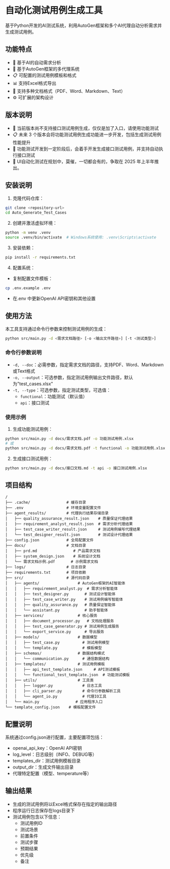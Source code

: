 # 自动化测试用例生成工具

基于Python开发的AI测试系统，利用AutoGen框架和多个AI代理自动分析需求并生成测试用例。

## 功能特点

- 📝 基于AI的自动需求分析
- 🤖 基于AutoGen框架的多代理系统
- 📋 可配置的测试用例模板和格式
- 📊 支持Excel格式导出
- 🔄 支持多种文档格式（PDF、Word、Markdown、Text）
- ⚙️ 可扩展的架构设计

## 版本说明
- 📝 当前版本尚不支持接口测试用例生成，仅仅是加了入口，请使用功能测试
- 📋 未来 3 个版本会将功能测试用例生成功能进一步开发，包括生成测试用例性能提升
- 🤖 功能测试开发到一定阶段后，会着手开发生成接口测试用例，并支持自动执行接口测试
- 🔄 UI自动化测试在规划中，莫催，一切都会有的，争取在 2025 年上半年推出。

## 安装说明

1. 克隆代码仓库：
```bash
git clone <repository-url>
cd Auto_Generate_Test_Cases
```

2. 创建并激活虚拟环境：
```bash
python -m venv .venv
source .venv/bin/activate  # Windows系统使用: .venv\Scripts\activate
```

3. 安装依赖：
```bash
pip install -r requirements.txt
```

4. 配置系统：
- 复制配置文件模板：
```bash
cp .env.example .env
```
- 在.env 中更新OpenAI API密钥和其他设置

## 使用方法

本工具支持通过命令行参数来控制测试用例的生成：

```bash
python src/main.py -d <需求文档路径> [-o <输出文件路径>] [-t <测试类型>]
```

### 命令行参数说明

- `-d, --doc`：必需参数，指定需求文档的路径，支持PDF、Word、Markdown或Text格式
- `-o, --output`：可选参数，指定测试用例输出文件路径，默认为"test_cases.xlsx"
- `-t, --type`：可选参数，指定测试类型，可选值：
  - `functional`：功能测试（默认值）
  - `api`：接口测试

### 使用示例

1. 生成功能测试用例：
```bash
python src/main.py -d docs/需求文档.pdf -o 功能测试用例.xlsx
# 或
python src/main.py -d docs/需求文档.pdf -t functional -o 功能测试用例.xlsx
```

2. 生成接口测试用例：
```bash
python src/main.py -d docs/接口文档.md -t api -o 接口测试用例.xlsx
```

## 项目结构

```
/
├── .cache/                # 缓存目录
├── .env                   # 环境变量配置文件
├── agent_results/         # 代理执行结果存储目录
│   ├── quality_assurance_result.json    # 质量保证代理结果
│   ├── requirement_analyst_result.json  # 需求分析代理结果
│   ├── test_case_writer_result.json     # 测试用例编写代理结果
│   └── test_designer_result.json        # 测试设计代理结果
├── config.json            # 全局配置文件
├── docs/                  # 文档目录
│   ├── prd.md                # 产品需求文档
│   ├── system_design.json    # 系统设计文档
│   └── 需求文档示例.pdf       # 示例需求文档
├── logs/                  # 日志目录
├── requirements.txt       # 项目依赖
├── src/                   # 源代码目录
│   ├── agents/                 # AutoGen框架的AI智能体
│   │   ├── requirement_analyst.py  # 需求分析智能体
│   │   ├── test_designer.py       # 测试设计智能体
│   │   ├── test_case_writer.py    # 测试用例编写智能体
│   │   ├── quality_assurance.py   # 质量保证智能体
│   │   └── assistant.py           # 助手智能体
│   ├── services/               # 核心服务
│   │   ├── document_processor.py   # 文档处理服务
│   │   ├── test_case_generator.py # 测试用例生成服务
│   │   └── export_service.py      # 导出服务
│   ├── models/                 # 数据模型
│   │   ├── test_case.py          # 测试用例模型
│   │   └── template.py           # 模板模型
│   ├── schemas/                # 数据结构模式
│   │   └── communication.py      # 通信数据结构
│   ├── templates/              # 测试用例模板
│   │   ├── api_test_template.json     # API测试模板
│   │   └── functional_test_template.json  # 功能测试模板
│   ├── utils/                  # 工具类
│   │   ├── logger.py             # 日志工具
│   │   ├── cli_parser.py         # 命令行参数解析工具
│   │   └── agent_io.py           # 代理IO工具
│   └── main.py                # 应用程序入口
└── template_config.json    # 模板配置文件
```

## 配置说明

系统通过config.json进行配置，主要配置项包括：

- openai_api_key：OpenAI API密钥
- log_level：日志级别（INFO、DEBUG等）
- templates_dir：测试用例模板目录
- output_dir：生成文件输出目录
- 代理特定配置（模型、temperature等）

## 输出结果

- 生成的测试用例将以Excel格式保存在指定的输出路径
- 程序运行日志保存在logs目录下
- 测试用例包含以下信息：
  - 测试用例ID
  - 测试场景
  - 前置条件
  - 测试步骤
  - 预期结果
  - 优先级
  - 备注
